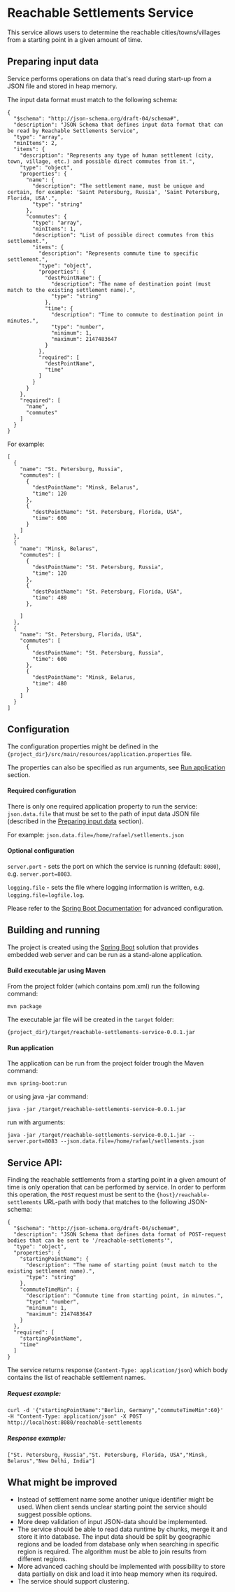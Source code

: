 # Reachable Settlements Service
This service allows users to determine the reachable cities/towns/villages from a starting point in a given amount of time.

## Preparing input data
Service performs operations on data that's read during start-up from a JSON file and stored in heap memory.

The input data format must match to the following schema:
```
{
  "$schema": "http://json-schema.org/draft-04/schema#",
  "description": "JSON Schema that defines input data format that can be read by Reachable Settlements Service",
  "type": "array",
  "minItems": 2,
  "items": {
    "description": "Represents any type of human settlement (city, town, village, etc.) and possible direct commutes from it.",
    "type": "object",
    "properties": {
      "name": {
        "description": "The settlement name, must be unique and certain, for example: 'Saint Petersburg, Russia', 'Saint Petersburg, Florida, USA'.",
        "type": "string"
      },
      "commutes": {
        "type": "array",
        "minItems": 1,
        "description": "List of possible direct commutes from this settlement.",
        "items": {
          "description": "Represents commute time to specific settlement.",
          "type": "object",
          "properties": {
            "destPointName": {
              "description": "The name of destination point (must match to the existing settlement name).",
              "type": "string"
            },
            "time": {
              "description": "Time to commute to destination point in minutes.",
              "type": "number",
              "minimum": 1,
              "maximum": 2147483647
            }
          },
          "required": [
            "destPointName",
            "time"
          ]
        }
      }
    },
    "required": [
      "name",
      "commutes"
    ]
  }
}
```
For example: 
```
[
  {
    "name": "St. Petersburg, Russia",
    "commutes": [
      {
        "destPointName": "Minsk, Belarus",
        "time": 120
      },
      {
        "destPointName": "St. Petersburg, Florida, USA",
        "time": 600
      }
    ]
  },
  {
    "name": "Minsk, Belarus",
    "commutes": [
      {
        "destPointName": "St. Petersburg, Russia",
        "time": 120
      },
      {
        "destPointName": "St. Petersburg, Florida, USA",
        "time": 480
      },

    ]
  },
  {
    "name": "St. Petersburg, Florida, USA",
    "commutes": [
      {
        "destPointName": "St. Petersburg, Russia",
        "time": 600
      },
      {
        "destPointName": "Minsk, Belarus,
        "time": 480
      }
    ]
  }
]
```

## Configuration
The configuration properties might be defined in the ```{project_dir}/src/main/resources/application.properties``` 
file.

The properties can also be specified as run arguments, see [Run application](#run-application) section.

#### Required configuration
There is only one required application property to run the service: 
``json.data.file`` that must be set to the path of input data JSON file (described 
in the [Preparing input data](#preparing-input-data) section).

For example: 
```json.data.file=/home/rafael/setllements.json```

#### Optional configuration

  ``server.port`` - sets the port on which the service is running (default: ``8080``), e.g. ``server.port=8083``.
  
  ``logging.file`` - sets the file where logging information is written, e.g. ``logging.file=logfile.log``.

Please refer to the [Spring Boot Documentation](https://docs.spring.io/spring-boot/docs/current/reference/html/spring-boot-features.html) for advanced configuration.

## Building and running
The project is created using the [Spring Boot](https://spring.io/projects/spring-boot) solution that provides embedded 
web server and can be run as a stand-alone application.

#### Build executable jar using Maven
From the project folder (which contains pom.xml) run the following command:

```mvn package```

The executable jar file will be created in the ``target`` folder:

```{project_dir}/target/reachable-settlements-service-0.0.1.jar```

#### Run application
The application can be run from the project folder trough the Maven command: 

```mvn spring-boot:run```

or using java -jar command:

```java -jar /target/reachable-settlements-service-0.0.1.jar```

run with arguments:

```java -jar /target/reachable-settlements-service-0.0.1.jar --server.port=8083 --json.data.file=/home/rafael/setllements.json```

## Service API:

Finding the reachable settlements from a starting point in a given amount of time is only operation that can be 
performed by service. 
In order to perform this operation, the ``POST`` request must be sent to the ``{host}/reachable-settlements`` URL-path 
with body that matches to the following JSON-schema:

```
{
  "$schema": "http://json-schema.org/draft-04/schema#",
  "description": "JSON Schema that defines data format of POST-request bodies that can be sent to '/reachable-settlements'",
  "type": "object",
  "properties": {
    "startingPointName": {
      "description": "The name of starting point (must match to the existing settlement name).",
      "type": "string"
    },
    "commuteTimeMin": {
      "description": "Commute time from starting point, in minutes.",
      "type": "number",
      "minimum": 1,
      "maximum": 2147483647
    }
  },
  "required": [
    "startingPointName",
    "time"
  ]
}

```
The service returns response (``Content-Type: application/json``) which body contains the list of reachable settlement names.

##### Request example:

```curl -d '{"startingPointName":"Berlin, Germany","commuteTimeMin":60}' -H "Content-Type: application/json" -X POST http://localhost:8080/reachable-settlements```

##### Response example: 

```["St. Petersburg, Russia","St. Petersburg, Florida, USA","Minsk, Belarus","New Delhi, India"]```


## What might be improved

- Instead of settlement name some another unique identifier might be used. When client sends unclear starting point 
the service should suggest possible options.
- More deep validation of input JSON-data should be implemented.
- The service should be able to read data runtime by chunks, merge it and store it into database. 
The input data should be split by geographic regions and be loaded from database only when searching in specific 
region is required. The algorithm must be able to join results from different regions.
- More advanced caching should be implemented with possibility to store data partially on disk and load it into 
heap memory when its required.
- The service should support clustering. 
